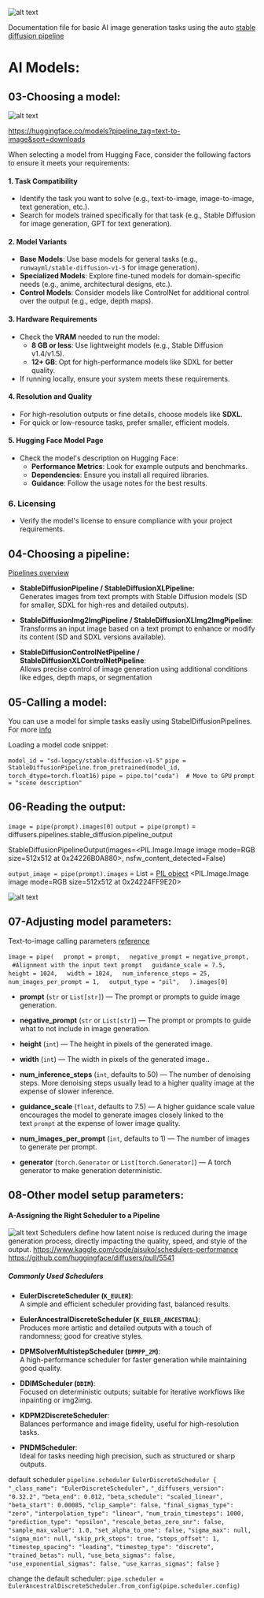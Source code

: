 ![alt text](assets/readme_images/STF-AI-03.png)

Documentation file for basic AI image generation tasks using the auto [stable diffusion pipeline](https://huggingface.co/docs/diffusers/en/api/pipelines/stable_diffusion/overview)


# AI Models:
## **03-Choosing a model:**

![alt text](assets/readme_images/AI-models.png)

https://huggingface.co/models?pipeline_tag=text-to-image&sort=downloads

When selecting a model from Hugging Face, consider the following factors to ensure it meets your requirements:
#### **1. Task Compatibility**
- Identify the task you want to solve (e.g., text-to-image, image-to-image, text generation, etc.).
- Search for models trained specifically for that task (e.g., Stable Diffusion for image generation, GPT for text generation).
#### **2. Model Variants**
- **Base Models**: Use base models for general tasks (e.g., `runwayml/stable-diffusion-v1-5` for image generation).
- **Specialized Models**: Explore fine-tuned models for domain-specific needs (e.g., anime, architectural designs, etc.).
- **Control Models**: Consider models like ControlNet for additional control over the output (e.g., edge, depth maps).
#### **3. Hardware Requirements**
- Check the **VRAM** needed to run the model:
    - **8 GB or less**: Use lightweight models (e.g., Stable Diffusion v1.4/v1.5).
    - **12+ GB**: Opt for high-performance models like SDXL for better quality.
- If running locally, ensure your system meets these requirements.
#### **4. Resolution and Quality**
- For high-resolution outputs or fine details, choose models like **SDXL**.
- For quick or low-resource tasks, prefer smaller, efficient models.
#### **5. Hugging Face Model Page**
- Check the model's description on Hugging Face:
    - **Performance Metrics**: Look for example outputs and benchmarks.
    - **Dependencies**: Ensure you install all required libraries.
    - **Guidance**: Follow the usage notes for the best results.
### **6. Licensing**
- Verify the model's license to ensure compliance with your project requirements.


## **04-Choosing a pipeline:**
[Pipelines overview](https://huggingface.co/docs/diffusers/en/api/pipelines/stable_diffusion/overview)

- **StableDiffusionPipeline / StableDiffusionXLPipeline:**  
	Generates images from text prompts with Stable Diffusion models (SD for smaller, SDXL for high-res and detailed outputs).
    
- **StableDiffusionImg2ImgPipeline / StableDiffusionXLImg2ImgPipeline**:  
    Transforms an input image based on a text prompt to enhance or modify its content (SD and SDXL versions available).
    
- **StableDiffusionControlNetPipeline / StableDiffusionXLControlNetPipeline**:  
    Allows precise control of image generation using additional conditions like edges, depth maps, or segmentation

## **05-Calling a model:**

You can use a model for simple tasks easily using StabelDiffusionPipelines. For more [info](https://huggingface.co/docs/diffusers/main/en/tutorials/autopipeline)

Loading a model code snippet:

`model_id = "sd-legacy/stable-diffusion-v1-5"`
`pipe = StableDiffusionPipeline.from_pretrained(model_id, torch_dtype=torch.float16)`
`pipe = pipe.to("cuda")  # Move to GPU`
`prompt = "scene description"`


## **06-Reading the output:**

`image = pipe(prompt).images[0]`
`output = pipe(prompt)` = diffusers.pipelines.stable_diffusion.pipeline_output

StableDiffusionPipelineOutput(images=<PIL.Image.Image image mode=RGB size=512x512 at 0x24226B0A880>, nsfw_content_detected=False)

 `output_image = pipe(prompt).images` = List = [PIL object](https://pillow.readthedocs.io/en/stable/)
<PIL.Image.Image image mode=RGB size=512x512 at 0x24224FF9E20>

![alt text](assets/readme_images/AI-render.png)
## **07-Adjusting model parameters:**

Text-to-image calling parameters [reference](https://huggingface.co/docs/diffusers/en/api/pipelines/stable_diffusion/text2img#diffusers.StableDiffusionPipeline.__call__)

`image = pipe(`
    `prompt = prompt,`
    `negative_prompt = negative_prompt,`
    `#Alignment with the input text prompt`
    `guidance_scale = 7.5,`
    `height = 1024,`
    `width = 1024,`
    `num_inference_steps = 25,`
    `num_images_per_prompt = 1,`
    `output_type = "pil",`
    `).images[0]`
   
- **prompt** (`str` or `List[str]`) — The prompt or prompts to guide image generation.
  
- **negative_prompt** (`str` or `List[str]`) — The prompt or prompts to guide what to not include in image generation.
  
- **height** (`int`) — The height in pixels of the generated image.
  
- **width** (`int`) — The width in pixels of the generated image..
  
- **num_inference_steps** (`int`, defaults to 50) — The number of denoising steps. More denoising steps usually lead to a higher quality image at the expense of slower inference.
  
- **guidance_scale** (`float`, defaults to 7.5) — A higher guidance scale value encourages the model to generate images closely linked to the text `prompt` at the expense of lower image quality.
  
- **num_images_per_prompt** (`int`, defaults to 1) — The number of images to generate per prompt.
  
- **generator** (`torch.Generator` or `List[torch.Generator]`) — A torch generator to make generation deterministic.
## **08-Other model setup parameters:**

#### **A-Assigning the Right Scheduler to a Pipeline**

![alt text](assets/readme_images/scheduler-cats.png)
Schedulers define how latent noise is reduced during the image generation process, directly impacting the quality, speed, and style of the output. 
https://www.kaggle.com/code/aisuko/schedulers-performance
https://github.com/huggingface/diffusers/pull/5541
##### **Commonly Used Schedulers**

- **EulerDiscreteScheduler (`K_EULER`)**:  
    A simple and efficient scheduler providing fast, balanced results.
    
- **EulerAncestralDiscreteScheduler (`K_EULER_ANCESTRAL`)**:  
    Produces more artistic and detailed outputs with a touch of randomness; good for creative styles.
    
- **DPMSolverMultistepScheduler (`DPMPP_2M`)**:  
    A high-performance scheduler for faster generation while maintaining good quality.
    
- **DDIMScheduler (`DDIM`)**:  
    Focused on deterministic outputs; suitable for iterative workflows like inpainting or img2img.
    
- **KDPM2DiscreteScheduler**:  
    Balances performance and image fidelity, useful for high-resolution tasks.
    
- **PNDMScheduler**:  
    Ideal for tasks needing high precision, such as structured or sharp outputs.

default scheduler
`pipeline.scheduler`
`EulerDiscreteScheduler {`
  `"_class_name": "EulerDiscreteScheduler",`
  `"_diffusers_version": "0.32.2",`
  `"beta_end": 0.012,`
  `"beta_schedule": "scaled_linear",`       
  `"beta_start": 0.00085,`
  `"clip_sample": false,`
  `"final_sigmas_type": "zero",`
  `"interpolation_type": "linear",`
  `"num_train_timesteps": 1000,`
  `"prediction_type": "epsilon",`
  `"rescale_betas_zero_snr": false,`
  `"sample_max_value": 1.0,`
  `"set_alpha_to_one": false,`
  `"sigma_max": null,`
  `"sigma_min": null,`
  `"skip_prk_steps": true,`
  `"steps_offset": 1,`
  `"timestep_spacing": "leading",`
  `"timestep_type": "discrete",`
  `"trained_betas": null,`
  `"use_beta_sigmas": false,`
  `"use_exponential_sigmas": false,`
  `"use_karras_sigmas": false`
`}`

change the default scheduler:
`pipe.scheduler = EulerAncestralDiscreteScheduler.from_config(pipe.scheduler.config)`